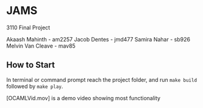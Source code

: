 # JAMS

3110 Final Project
  
Akaash Mahinth - am2257
Jacob Dentes - jmd477
Samira Nahar - sb926
Melvin Van Cleave - mav85

## How to Start

In terminal or command prompt reach the project folder, and run `make build` followed by `make play`.

[OCAMLVid.mov] is a demo video showing most functionality
